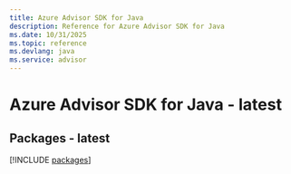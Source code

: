 ```yaml
---
title: Azure Advisor SDK for Java
description: Reference for Azure Advisor SDK for Java
ms.date: 10/31/2025
ms.topic: reference
ms.devlang: java
ms.service: advisor
---
```

# Azure Advisor SDK for Java - latest
## Packages - latest
[!INCLUDE [packages](advisor-index.md)]